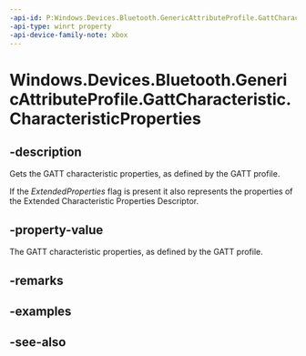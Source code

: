 ```yaml
---
-api-id: P:Windows.Devices.Bluetooth.GenericAttributeProfile.GattCharacteristic.CharacteristicProperties
-api-type: winrt property
-api-device-family-note: xbox
---
```


<!-- Property syntax
public Windows.Devices.Bluetooth.GenericAttributeProfile.GattCharacteristicProperties CharacteristicProperties { get; }
-->

# Windows.Devices.Bluetooth.GenericAttributeProfile.GattCharacteristic.CharacteristicProperties

## -description
Gets the GATT characteristic properties, as defined by the GATT profile.

If the *ExtendedProperties* flag is present it also represents the properties of the Extended Characteristic Properties Descriptor.

## -property-value
The GATT characteristic properties, as defined by the GATT profile.

## -remarks

## -examples

## -see-also
